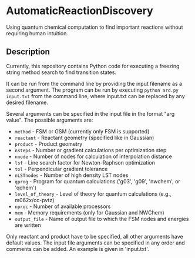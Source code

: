 # AutomaticReactionDiscovery
Using quantum chemical computation to find important reactions without
requiring human intuition.

## Description
Currently, this repository contains Python code for executing a freezing string
method search to find transition states.

It can be run from the command line by providing the input filename as a second
argument. The program can be run by executing
	`python ard.py input.txt`
from the command line, where input.txt can be replaced by any desired filename.

Several arguments can be specified in the input file in the format
"arg value". The possible arguments are:

* `method`          - FSM or GSM (currently only FSM is supported)
* `reactant`        - Reactant geometry (specified like in Gaussian)
* `product`         - Product geometry
* `nsteps`          - Number or gradient calculations per optimization step
* `nnode`           - Number of nodes for calculation of interpolation distance
* `lsf`             - Line search factor for Newton-Raphson optimization
* `tol`             - Perpendicular gradient tolerance
* `nLSTnodes`       - Number of high density LST nodes
* `qprog`           - Program for quantum calculations ('g03', 'g09', 'nwchem', or 'qchem')
* `level_of_theory` - Level of theory for quantum calculations (e.g., m062x/cc-pvtz)
* `nproc`           - Number of available processors
* `mem`             - Memory requirements (only for Gaussian and NWChem)
* `output_file`     - Name of output file to which the FSM nodes and energies are written

Only reactant and product have to be specified, all other arguments have
default values. The input file arguments can be specified in any order and
comments can be added. An example is given in 'input.txt'.
